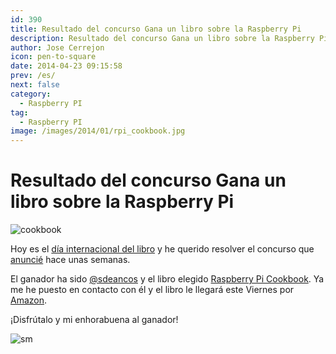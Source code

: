 ```yaml
---
id: 390
title: Resultado del concurso Gana un libro sobre la Raspberry Pi
description: Resultado del concurso Gana un libro sobre la Raspberry Pi
author: Jose Cerrejon
icon: pen-to-square
date: 2014-04-23 09:15:58
prev: /es/
next: false
category:
  - Raspberry PI
tag:
  - Raspberry PI
image: /images/2014/01/rpi_cookbook.jpg
---
```


# Resultado del concurso Gana un libro sobre la Raspberry Pi

![cookbook](/images/2014/01/rpi_cookbook.jpg)

Hoy es el [día internacional del libro](http://es.wikipedia.org/wiki/D%C3%ADa_Internacional_del_Libro) y he querido resolver el concurso que [anuncié](/post.php?id=381) hace unas semanas.

El ganador ha sido [@sdeancos](https://twitter.com/sdeancos) y el libro elegido [Raspberry Pi Cookbook](/post.php?id=350). Ya me he puesto en contacto con él y el libro le llegará este Viernes por [Amazon](http://www.amazon.es/Raspberry-Pi-Cookbook-Simon-Monk-ebook/dp/B00H8B64FE/).

¡Disfrútalo y mi enhorabuena al ganador!

![sm](/css/sm/winking_tongue_out.png)